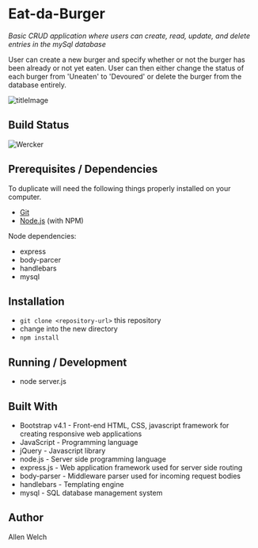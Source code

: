 # Eat-da-Burger

_Basic CRUD application where users can create, read, update, and delete entries in the mySql database_

User can create a new burger and specify whether or not the burger has been already or not yet eaten. User can then either change the status of each burger from 'Uneaten' to 'Devoured' or delete the burger from the database entirely. 

![titleImage](/assets/imgs/title.PNG)

## Build Status
![Wercker](https://img.shields.io/wercker/ci/wercker/docs.svg)

## Prerequisites / Dependencies
To duplicate will need the following things properly installed on your computer.
* [Git](http://git-scm.com/)
* [Node.js](http://nodejs.org/) (with NPM)

Node dependencies:
* express
* body-parcer
* handlebars
* mysql

## Installation
* `git clone <repository-url>` this repository
* change into the new directory
* `npm install`

## Running / Development
* node server.js

## Built With
- Bootstrap v4.1 - Front-end HTML, CSS, javascript framework for creating responsive web applications
- JavaScript - Programming language
- jQuery - Javascript library
- node.js - Server side programming language
- express.js - Web application framework used for server side routing
- body-parser - Middleware parser used for incoming request bodies
- handlebars - Templating engine
- mysql - SQL database management system

## Author
Allen Welch